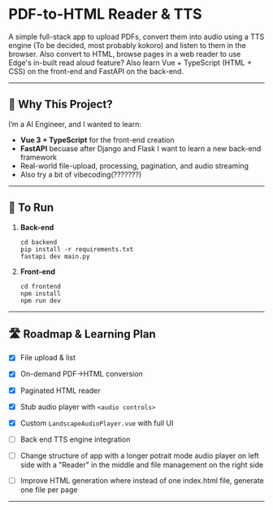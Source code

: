 # PDF-to-HTML Reader & TTS

A simple full-stack app to upload PDFs, convert them into audio using a TTS engine (To be decided, most probably kokoro) and listen to them in the browser. Also convert to HTML, browse pages in a web reader to use Edge's in-built read aloud feature? Also learn Vue + TypeScript (HTML + CSS) on the front-end and FastAPI on the back-end.

---

## 🚀 Why This Project?

I’m a AI Engineer, and I wanted to learn:  
- **Vue 3 + TypeScript** for the front-end creation
- **FastAPI** becuase after Django and Flask I want to learn a new back-end framework
- Real-world file-upload, processing, pagination, and audio streaming  
- Also try a bit of vibecoding(???????) 

---

## 🔧 To Run

1. **Back-end**  
   
       cd backend  
       pip install -r requirements.txt  
       fastapi dev main.py

2. **Front-end**  
   
       cd frontend  
       npm install  
       npm run dev

---

## 🛣️ Roadmap & Learning Plan

- [x] File upload & list  
- [x] On-demand PDF→HTML conversion  
- [x] Paginated HTML reader  
- [x] Stub audio player with `<audio controls>`  
- [x] Custom `LandscapeAudioPlayer.vue` with full UI
- [ ]  Back end TTS engine integration
- [ ]  Change structure of app with a longer potrait mode audio player on left side with a "Reader" in the middle and file management on the right side
- [ ]  Improve HTML generation where instead of one index.html file, generate one file per page


---


